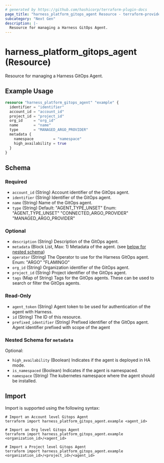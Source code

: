 ```yaml
---
# generated by https://github.com/hashicorp/terraform-plugin-docs
page_title: "harness_platform_gitops_agent Resource - terraform-provider-harness"
subcategory: "Next Gen"
description: |-
  Resource for managing a Harness GitOps Agent.
---
```


# harness_platform_gitops_agent (Resource)

Resource for managing a Harness GitOps Agent.

## Example Usage

```terraform
resource "harness_platform_gitops_agent" "example" {
  identifier = "identifier"
  account_id = "account_id"
  project_id = "project_id"
  org_id     = "org_id"
  name       = "name"
  type       = "MANAGED_ARGO_PROVIDER"
  metadata {
    namespace         = "namespace"
    high_availability = true
  }
}
```

<!-- schema generated by tfplugindocs -->
## Schema

### Required

- `account_id` (String) Account identifier of the GitOps agent.
- `identifier` (String) Identifier of the GitOps agent.
- `name` (String) Name of the GitOps agent.
- `type` (String) Default: "AGENT_TYPE_UNSET"
Enum: "AGENT_TYPE_UNSET" "CONNECTED_ARGO_PROVIDER" "MANAGED_ARGO_PROVIDER"

### Optional

- `description` (String) Description of the GitOps agent.
- `metadata` (Block List, Max: 1) Metadata of the agent. (see [below for nested schema](#nestedblock--metadata))
- `operator` (String) The Operator to use for the Harness GitOps agent. Enum: "ARGO" "FLAMINGO"
- `org_id` (String) Organization identifier of the GitOps agent.
- `project_id` (String) Project identifier of the GitOps agent.
- `tags` (Map of String) Tags for the GitOps agents. These can be used to search or filter the GitOps agents.

### Read-Only

- `agent_token` (String) Agent token to be used for authentication of the agent with Harness.
- `id` (String) The ID of this resource.
- `prefixed_identifier` (String) Prefixed identifier of the GitOps agent. Agent identifier prefixed with scope of the agent

<a id="nestedblock--metadata"></a>
### Nested Schema for `metadata`

Optional:

- `high_availability` (Boolean) Indicates if the agent is deployed in HA mode.
- `is_namespaced` (Boolean) Indicates if the agent is namespaced.
- `namespace` (String) The kubernetes namespace where the agent should be installed.

## Import

Import is supported using the following syntax:

```shell
# Import an Account level Gitops Agent
terraform import harness_platform_gitops_agent.example <agent_id>

# Import an Org level Gitops Agent
terraform import harness_platform_gitops_agent.example <organization_id>/<agent_id>

# Import a Project level Gitops Agent
terraform import harness_platform_gitops_agent.example <organization_id>/<project_id>/<agent_id>
```
